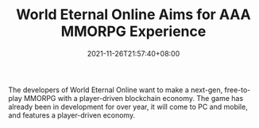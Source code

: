 ﻿---
title: "World Eternal Online Aims for AAA MMORPG Experience"
date: 2021-11-26T21:57:40+08:00
lastmod: 2021-11-26T16:45:40+08:00
draft: false
authors: ["Veleda"]
description: "The developers of World Eternal Online want to make a next-gen, free-to-play MMORPG with a player-driven blockchain economy. The game has already been in development for over year, it will come to PC and mobile, and features a player-driven economy."
featuredImage: "world-eternal-online-aims-for-aaa-mmorpg-experience.png"
tags: ["Virtual World","Play to Earn"]
categories: ["news"]
news: ["Virtual World"]
weight: 
lightgallery: true
pinned: false
recommend: false
recommend1: false
---

The developers of World Eternal Online want to make a next-gen, free-to-play MMORPG with a player-driven blockchain economy. The game has already been in development for over year, it will come to PC and mobile, and features a player-driven economy.

<!--more-->

